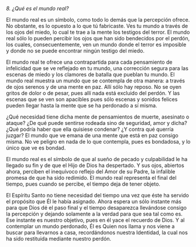 *8. ¿Qué es el mundo real?*

El mundo real es un símbolo, como todo lo demás que la percepción ofrece. No obstante, es lo opuesto a lo que tú fabricaste. Ves tu mundo a través de los ojos del miedo, lo cual te trae a la mente los testigos del terror. El mundo real sólo lo pueden percibir los ojos que han sido bendecidos por el perdón, los cuales, consecuentemente, ven un mundo donde el terror es imposible y donde no se puede encontrar ningún testigo del miedo.

El mundo real te ofrece una contrapartida para cada pensamiento de infelicidad que se ve reflejado en tu mundo, una corrección segura para las escenas de miedo y los clamores de batalla que pueblan tu mundo. El mundo real muestra un mundo que se contempla de otra manera: a través de ojos serenos y de una mente en paz. Allí sólo hay reposo. No se oyen gritos de dolor o de pesar, pues allí nada está excluido del perdón. Y las escenas que se ven son apacibles pues sólo escenas y sonidos felices pueden llegar hasta la mente que se ha perdonado a sí misma.

¿Qué necesidad tiene dicha mente de pensamientos de muerte, asesinato o ataque? ¿De qué puede sentirse rodeada sino de seguridad, amor y dicha? ¿Qué podría haber que ella quisiese condenar? ¿Y contra qué querría juzgar? El mundo que ve emana de una mente que está en paz consigo misma. No ve peligro en nada de lo que contempla, pues es bondadosa, y lo único que ve es bondad.

El mundo real es el símbolo de que al sueño de pecado y culpabilidad le ha llegado su fin y de que el Hijo de Dios ha despertado. Y sus ojos, abiertos ahora, perciben el inequívoco reflejo del Amor de su Padre, la infalible promesa de que ha sido redimido. El mundo real representa el final del tiempo, pues cuando se percibe, el tiempo deja de tener objeto.

El Espíritu Santo no tiene necesidad del tiempo una vez que éste ha servido el propósito que Él le había asignado. Ahora espera un sólo instante más para que Dios dé el paso final y el tiempo desaparezca llevándose consigo la percepción y dejando solamente a la verdad para que sea tal como es. Ese instante es nuestro objetivo, pues en él yace el recuerdo de Dios. Y al contemplar un mundo perdonado, Él es Quien nos llama y nos viene a buscar para llevarnos a casa, recordándonos nuestra Identidad, la cual nos ha sido restituida mediante nuestro perdón.